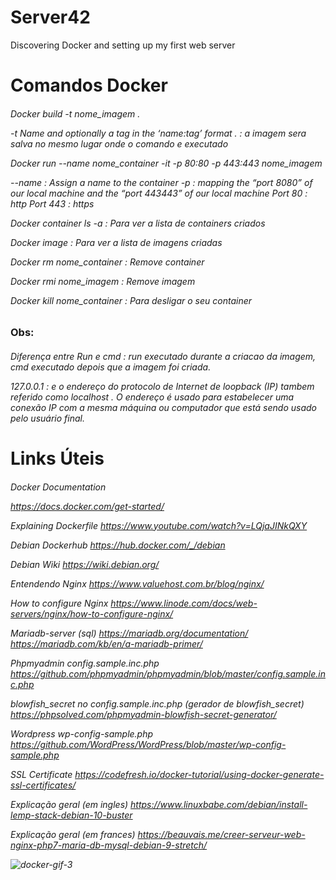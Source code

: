 # Server42
Discovering Docker and setting up my first web server

<h1>Comandos Docker

<h6>Docker build -t nome_imagem .

-t Name and optionally a tag in the ‘name:tag’ format
. : a imagem sera salva no mesmo lugar onde o comando e executado

Docker run --name nome_container -it -p 80:80 -p 443:443 nome_imagem

--name : Assign a name to the container
-p : mapping the “port 8080” of our local machine and the “port 443443” of our local machine
Port 80 : http
Port 443 : https

Docker container ls -a :
Para ver a lista de containers criados

Docker image :
Para ver a lista de imagens criadas

Docker rm nome_container :
Remove container

Docker rmi nome_imagem :
Remove imagem

Docker kill nome_container :
Para desligar o seu container

<h3>Obs:
<h6>Diferença entre Run e cmd : run executado durante a criacao da imagem, cmd executado depois que a imagem foi criada.

127.0.0.1 : e o endereço do protocolo de Internet de loopback (IP) tambem referido como localhost .
O endereço é usado para estabelecer uma conexão IP com a mesma máquina ou computador que está sendo usado pelo usuário final.

<h1>Links Úteis
 
<h6>Docker Documentation
 
 <a>https://docs.docker.com/get-started/

Explaining Dockerfile
<a>https://www.youtube.com/watch?v=LQjaJINkQXY

Debian Dockerhub
<a>https://hub.docker.com/_/debian

Debian Wiki
<a>https://wiki.debian.org/

Entendendo Nginx
<a>https://www.valuehost.com.br/blog/nginx/

How to configure Nginx
<a>https://www.linode.com/docs/web-servers/nginx/how-to-configure-nginx/

Mariadb-server (sql)
<a>https://mariadb.org/documentation/
<a>https://mariadb.com/kb/en/a-mariadb-primer/

Phpmyadmin config.sample.inc.php
<a>https://github.com/phpmyadmin/phpmyadmin/blob/master/config.sample.inc.php

blowfish_secret no config.sample.inc.php (gerador de blowfish_secret)
<a>https://phpsolved.com/phpmyadmin-blowfish-secret-generator/

Wordpress wp-config-sample.php
<a>https://github.com/WordPress/WordPress/blob/master/wp-config-sample.php

SSL Certificate
<a>https://codefresh.io/docker-tutorial/using-docker-generate-ssl-certificates/
 
Explicação geral (em ingles)
<a>https://www.linuxbabe.com/debian/install-lemp-stack-debian-10-buster

Explicação geral (em frances)
<a>https://beauvais.me/creer-serveur-web-nginx-php7-maria-db-mysql-debian-9-stretch/

![docker-gif-3](https://user-images.githubusercontent.com/59845902/80297303-46a03e00-8758-11ea-93c6-805c0d36066b.gif)
